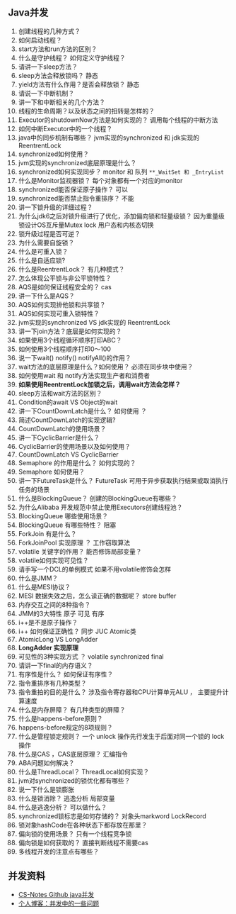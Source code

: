 ## Java并发


1. 创建线程的几种方式？
2. 如何启动线程？
3. start方法和run方法的区别？
4. 什么是守护线程？ 如何定义守护线程？
5. 请讲一下sleep方法？
6. sleep方法会释放锁吗？ 静态
7. yield方法有什么作用？是否会释放锁？ 静态
8. 请说一下中断机制？ 
9. 讲一下和中断相关的几个方法？
10. 线程的生命周期？以及状态之间的扭转是怎样的？
11. Executor的shutdownNow方法是如何实现的？ 调用每个线程的中断方法
12. 如何中断Executor中的一个线程？
13. java中的同步机制有哪些？ jvm实现的synchronized 和 jdk实现的 ReentrentLock
14. synchronized如何使用？
15. jvm实现的synchronized底层原理是什么？
16. synchronized如何实现同步？ monitor 和 队列 `**_WaitSet 和 _EntryList`
17. 什么是Monitor监视器锁？ 每个对象都有一个对应的monitor
18. synchronized能否保证原子操作？ 可以 
19. synchronized能否禁止指令重排序？ 不能
20. 讲一下锁升级的详细过程？
21. 为什么jdk6之后对锁升级进行了优化，添加偏向锁和轻量级锁？ 因为重量级锁设计OS互斥量Mutex lock 用户态和内核态切换
22. 锁升级过程是否可逆？
23. 为什么需要自旋锁？
24. 什么是可重入锁？
25. 什么是自适应锁?
26. 什么是ReentrentLock？ 有几种模式？
27. 怎么体现公平锁与非公平锁特性？
28. AQS是如何保证线程安全的？ cas
29. 讲一下什么是AQS？
30. AQS如何实现排他锁和共享锁？
31. AQS如何实现可重入锁特性？
32. jvm实现的synchronized VS jdk实现的 ReentrentLock
33. 讲一下join方法？底层是如何实现的？
34. 如果使用3个线程循环顺序打印ABC？
35. 如何使用3个线程顺序打印0～100
36. 说一下wait() notify() notifyAll()的作用？
37. wait方法的底层原理是什么？如何使用？ 必须在同步块中使用？
38. 如何使用wait 和 notify方法实现生产者和消费者
39. **如果使用ReentrentLock加锁之后，调用wait方法会怎样？**
40. sleep方法和wait方法的区别？
41. Condition的await VS Object的wait
42. 讲一下CountDownLatch是什么？ 如何使用 ？
43. 简述CountDownLatch的实现逻辑?
44. CountDownLatch的使用场景？
45. 讲一下CyclicBarrier是什么？ 
46. CyclicBarrier的使用场景以及如何使用？
47. CountDownLatch VS CyclicBarrier 
48. Semaphore 的作用是什么？ 如何实现的？
49. Semaphore 如何使用？
50. 讲一下FutureTask是什么？ FutureTask 可用于异步获取执行结果或取消执行任务的场景
51. 什么是BlockingQueue？ 创建的BlockingQueue有哪些？
52. 为什么Alibaba 开发规范中禁止使用Executors创建线程池？
53. BlockingQueue 哪些使用场景？
54. BlockingQueue 有哪些特性？ 阻塞
55. ForkJoin 有是什么？
56. ForkJoinPool 实现原理 ？ 工作窃取算法
57. volatile 关键字的作用？ 能否修饰局部变量？
58. volatile如何实现可见性？
59. 请手写一个DCL的单例模式 如果不用volatile修饰会怎样
60. 什么是JMM？
61. 什么是MESI协议？
62. MESI 数据失效之后，怎么读正确的数据呢？ store buffer
63. 内存交互之间的8种指令？
64. JMM的3大特性 原子  可见 有序
65. i++是不是原子操作？
66. i++ 如何保证正确性？  同步 JUC Atomic类
67. AtomicLong VS LongAdder
68. **LongAdder 实现原理**
69. 可见性的3种实现方式 ？ volatile synchronized final
70. 请讲一下final的内存语义？
71. 有序性是什么？ 如何保证有序性？
72. 指令重排序有几种类型？
73. 指令重拍的目的是什么？  涉及指令寄存器和CPU计算单元ALU ， 主要提升计算速度
74. 什么是内存屏障？ 有几种类型的屏障？
75. 什么是happens-before原则？
76. happens-before规定的8项规则？
77. 什么是管程锁定规则？ 一个 unlock 操作先行发生于后面对同一个锁的 lock 操作
78. 什么是CAS ，CAS底层原理？ 汇编指令
79. ABA问题如何解决？
80. 什么是ThreadLocal？ ThreadLocal如何实现？
81. jvm对synchronized的锁优化都有哪些？
82. 说一下什么是锁膨胀
83. 什么是锁消除？ 逃逸分析 局部变量 
84. 什么是逃逸分析？ 可以做什么？
85. synchronized锁标志是如何存储的？ 对象头markword   LockRecord
86. 锁对象hashCode在各种状态下都存放在那里？
87. 偏向锁的使用场景？ 只有一个线程竞争锁
88. 偏向锁是如何获取的？ 直接判断线程不需要cas
89. 多线程开发的注意点有哪些？


## 并发资料
- [CS-Notes Github java并发](https://github.com/CyC2018/CS-Notes/blob/master/notes/Java%20%E5%B9%B6%E5%8F%91.md)
- [个人博客：并发中的一些问题](https://geekibli.github.io/wiki/%E5%B9%B6%E5%8F%91%E4%B8%AD%E7%9A%84%E4%B8%80%E4%BA%9B%E9%97%AE%E9%A2%98/)